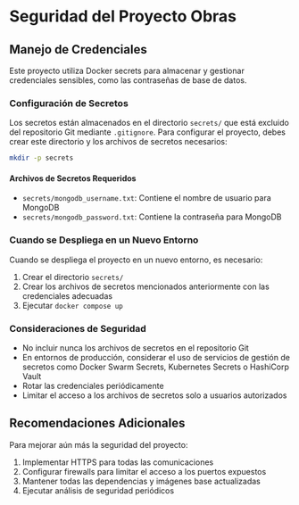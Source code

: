 # Seguridad del Proyecto Obras

## Manejo de Credenciales

Este proyecto utiliza Docker secrets para almacenar y gestionar credenciales sensibles, como las contraseñas de base de datos.

### Configuración de Secretos

Los secretos están almacenados en el directorio `secrets/` que está excluido del repositorio Git mediante `.gitignore`. Para configurar el proyecto, debes crear este directorio y los archivos de secretos necesarios:

```bash
mkdir -p secrets
```

#### Archivos de Secretos Requeridos

- `secrets/mongodb_username.txt`: Contiene el nombre de usuario para MongoDB
- `secrets/mongodb_password.txt`: Contiene la contraseña para MongoDB

### Cuando se Despliega en un Nuevo Entorno

Cuando se despliega el proyecto en un nuevo entorno, es necesario:

1. Crear el directorio `secrets/`
2. Crear los archivos de secretos mencionados anteriormente con las credenciales adecuadas
3. Ejecutar `docker compose up`

### Consideraciones de Seguridad

- No incluir nunca los archivos de secretos en el repositorio Git
- En entornos de producción, considerar el uso de servicios de gestión de secretos como Docker Swarm Secrets, Kubernetes Secrets o HashiCorp Vault
- Rotar las credenciales periódicamente
- Limitar el acceso a los archivos de secretos solo a usuarios autorizados

## Recomendaciones Adicionales

Para mejorar aún más la seguridad del proyecto:

1. Implementar HTTPS para todas las comunicaciones
2. Configurar firewalls para limitar el acceso a los puertos expuestos
3. Mantener todas las dependencias y imágenes base actualizadas
4. Ejecutar análisis de seguridad periódicos 
